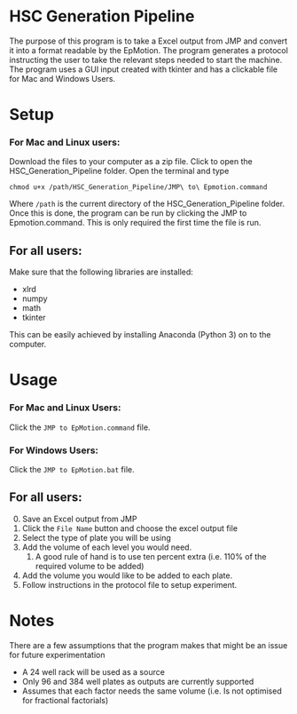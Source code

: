 # HSC Generation Pipeline

The purpose of this program is to take a Excel output from JMP and convert it into a format readable by the EpMotion. The program generates a protocol instructing the user to take the relevant steps needed to start the machine. The program uses a GUI input created with tkinter and has a clickable file for Mac and Windows Users.


# Setup

### For Mac and Linux users:

Download the files to your computer as a zip file. Click to open the HSC_Generation_Pipeline folder. Open the terminal and type

```
chmod u+x /path/HSC_Generation_Pipeline/JMP\ to\ Epmotion.command
```


Where ``` /path ``` is the current directory of the HSC_Generation_Pipeline folder. Once this is done, the program can be run by clicking the JMP to Epmotion.command. This is only required the first time the file is run.

## For all users:

Make sure that the following libraries are installed:

* xlrd
* numpy
* math
* tkinter

This can be easily achieved by installing Anaconda (Python 3) on to the computer.

# Usage

### For Mac and Linux Users:

Click the ```JMP to EpMotion.command``` file.

### For Windows Users:

Click the ```JMP to EpMotion.bat``` file.

## For all users:

0. Save an Excel output from JMP
1. Click the ```File Name``` button and choose the excel output file
2. Select the type of plate you will be using
3. Add the volume of each level you would need.
    1. A good rule of hand is to use ten percent extra (i.e. 110% of the required volume to be added)
4. Add the volume you would like to be added to each plate.
5. Follow instructions in the protocol file to setup experiment.



# Notes

There are a few assumptions that the program makes that might be an issue for future experimentation

* A 24 well rack will be used as a source
* Only 96 and 384 well plates as outputs are currently supported
* Assumes that each factor needs the same volume (i.e. Is not optimised for fractional factorials)
